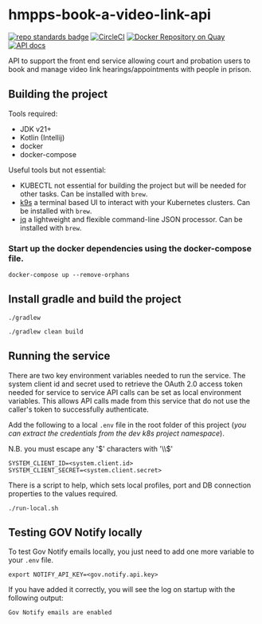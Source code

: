 # hmpps-book-a-video-link-api
[![repo standards badge](https://img.shields.io/badge/dynamic/json?color=blue&style=flat&logo=github&label=MoJ%20Compliant&query=%24.result&url=https%3A%2F%2Foperations-engineering-reports.cloud-platform.service.justice.gov.uk%2Fapi%2Fv1%2Fcompliant_public_repositories%2Fhmpps-book-a-video-link-api)](https://operations-engineering-reports.cloud-platform.service.justice.gov.uk/public-github-repositories.html#hmpps-book-a-video-link-api "Link to report")
[![CircleCI](https://dl.circleci.com/status-badge/img/gh/ministryofjustice/hmpps-book-a-video-link-api/tree/main.svg?style=svg)](https://dl.circleci.com/status-badge/redirect/gh/ministryofjustice/hmpps-activities-management-api/tree/main)
[![Docker Repository on Quay](https://quay.io/repository/hmpps/hmpps-book-a-video-link-api/status "Docker Repository on Quay")](https://quay.io/repository/hmpps/hmpps-book-a-video-link-api)
[![API docs](https://img.shields.io/badge/API_docs-view-85EA2D.svg?logo=swagger)](https://book-a-video-link-api-dev.prison.service.justice.gov.uk/swagger-ui/index.html#/)

API to support the front end service allowing court and probation users to book and manage video link hearings/appointments with people in prison.

## Building the project

Tools required:

* JDK v21+
* Kotlin (Intellij)
* docker
* docker-compose

Useful tools but not essential:

* KUBECTL not essential for building the project but will be needed for other tasks. Can be installed with `brew`.
* [k9s](https://k9scli.io/) a terminal based UI to interact with your Kubernetes clusters. Can be installed with `brew`.
* [jq](https://jqlang.github.io/jq/) a lightweight and flexible command-line JSON processor. Can be installed with `brew`.

### Start up the docker dependencies using the docker-compose file.
```
docker-compose up --remove-orphans
```

## Install gradle and build the project

```
./gradlew
```

```
./gradlew clean build
```

## Running the service

There are two key environment variables needed to run the service. The system client id and secret used to retrieve the OAuth 2.0 access token needed for service to service API calls can be set as local environment variables.
This allows API calls made from this service that do not use the caller's token to successfully authenticate.

Add the following to a local `.env` file in the root folder of this project (_you can extract the credentials from the dev k8s project namespace_).

N.B. you must escape any '$' characters with '\\$'

```
SYSTEM_CLIENT_ID=<system.client.id>
SYSTEM_CLIENT_SECRET=<system.client.secret>
```

There is a script to help, which sets local profiles, port and DB connection properties to the
values required.

```
./run-local.sh
```

## Testing GOV Notify locally

To test Gov Notify emails locally, you just need to add one more variable to your `.env` file.

```
export NOTIFY_API_KEY=<gov.notify.api.key>
```
If you have added it correctly, you will see the log on startup with the following output:

```
Gov Notify emails are enabled
```
